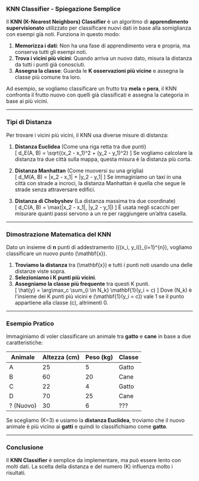 ### **KNN Classifier - Spiegazione Semplice**  
Il **KNN (K-Nearest Neighbors) Classifier** è un algoritmo di **apprendimento supervisionato** utilizzato per classificare nuovi dati in base alla somiglianza con esempi già noti. Funziona in questo modo:  

1. **Memorizza i dati**: Non ha una fase di apprendimento vera e propria, ma conserva tutti gli esempi noti.  
2. **Trova i vicini più vicini**: Quando arriva un nuovo dato, misura la distanza da tutti i punti già conosciuti.  
3. **Assegna la classe**: Guarda le **K osservazioni più vicine** e assegna la classe più comune tra loro.  

Ad esempio, se vogliamo classificare un frutto tra **mela** e **pera**, il KNN confronta il frutto nuovo con quelli già classificati e assegna la categoria in base ai più vicini.  

---

### **Tipi di Distanza**  
Per trovare i vicini più vicini, il KNN usa diverse misure di distanza:  

1. **Distanza Euclidea** (Come una riga retta tra due punti)  
   \[
   d_E(A, B) = \sqrt{(x_2 - x_1)^2 + (y_2 - y_1)^2}
   \]
   Se vogliamo calcolare la distanza tra due città sulla mappa, questa misura è la distanza più corta.  

2. **Distanza Manhattan** (Come muoversi su una griglia)  
   \[
   d_M(A, B) = |x_2 - x_1| + |y_2 - y_1|
   \]
   Se immaginiamo un taxi in una città con strade a incroci, la distanza Manhattan è quella che segue le strade senza attraversare edifici.  

3. **Distanza di Chebyshev** (La distanza massima tra due coordinate)  
   \[
   d_C(A, B) = \max(|x_2 - x_1|, |y_2 - y_1|)
   \]
   È usata negli scacchi per misurare quanti passi servono a un re per raggiungere un’altra casella.  

---

### **Dimostrazione Matematica del KNN**  
Dato un insieme di **n** punti di addestramento \(\{(x_i, y_i)\}_{i=1}^{n}\), vogliamo classificare un nuovo punto \(\mathbf{x}\).  

1. **Troviamo la distanza** tra \(\mathbf{x}\) e tutti i punti noti usando una delle distanze viste sopra.  
2. **Selezioniamo i K punti più vicini**.  
3. **Assegniamo la classe più frequente** tra questi K punti.  
   \[
   \hat{y} = \arg\max_c \sum_{i \in N_k} \mathbf{1}(y_i = c)
   \]
   Dove \(N_k\) è l'insieme dei K punti più vicini e \(\mathbf{1}(y_i = c)\) vale 1 se il punto appartiene alla classe \(c\), altrimenti 0.  

---

### **Esempio Pratico**  
Immaginiamo di voler classificare un animale tra **gatto** e **cane** in base a due caratteristiche:  

| Animale  | Altezza (cm) | Peso (kg) | Classe |
|----------|-------------|-----------|--------|
| A        | 25          | 5         | Gatto  |
| B        | 60          | 20        | Cane   |
| C        | 22          | 4         | Gatto  |
| D        | 70          | 25        | Cane   |
| ? (Nuovo) | 30          | 6         | ???    |

Se scegliamo \(K=3\) e usiamo la **distanza Euclidea**, troviamo che il nuovo animale è più vicino ai **gatti** e quindi lo classifichiamo come **gatto**.  

---

### **Conclusione**  
Il **KNN Classifier** è semplice da implementare, ma può essere lento con molti dati. La scelta della distanza e del numero \(K\) influenza molto i risultati.
